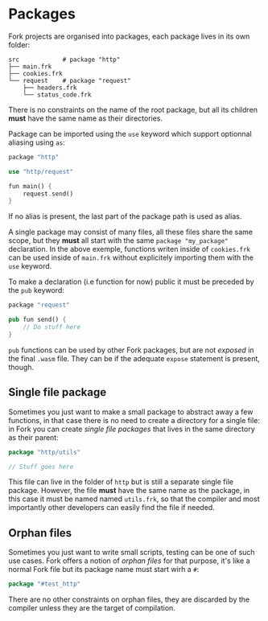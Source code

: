 # Packages

Fork projects are organised into packages, each package lives in its own folder:

```text
src            # package "http"
├── main.frk
├── cookies.frk
└── request    # package "request"
    ├── headers.frk
    └── status_code.frk
```

There is no constraints on the name of the root package, but all its children **must** have the same name as their directories.

Package can be imported using the `use` keyword which support optionnal aliasing using `as`:

```rust
package "http"

use "http/request"

fun main() {
    request.send()
}
```

If no alias is present, the last part of the package path is used as alias.

A single package may consist of many files, all these files share the same scope, but they **must** all start with the same `package "my_package"` declaration. In the above exemple, functions writen inside of `cookies.frk` can be used inside of `main.frk` without explicitely importing them with the `use` keyword.

To make a declaration (i.e function for now) public it must be preceded by the `pub` keyword:

```rust
package "request"

pub fun send() {
    // Do stuff here
}
```

`pub` functions can be used by other Fork packages, but are not _exposed_ in the final `.wasm` file. They can be if the adequate `expose` statement is present, though.

## Single file package

Sometimes you just want to make a small package to abstract away a few functions, in that case there is no need to create a directory for a single file: in Fork you can create _single file packages_ that lives in the same directory as their parent:

```go
package "http/utils"

// Stuff goes here
```

This file can live in the folder of `http` but is still a separate single file package. However, the file **must** have the same name as the package, in this case it must be named named  `utils.frk`, so that the compiler and most importantly other developers can easily find the file if needed.

## Orphan files

Sometimes you just want to write small scripts, testing can be one of such use cases. Fork offers a notion of _orphan files_ for that purpose, it's like a normal Fork file but its package name must start wirh a `#`:

```go
package "#test_http"
```

There are no other constraints on orphan files, they are discarded by the compiler unless they are the target of compilation.

